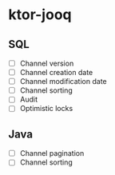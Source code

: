# ktor-jooq

## SQL
- [ ] Channel version
- [ ] Channel creation date
- [ ] Channel modification date
- [ ] Channel sorting
- [ ] Audit
- [ ] Optimistic locks

## Java
- [ ] Channel pagination
- [ ] Channel sorting